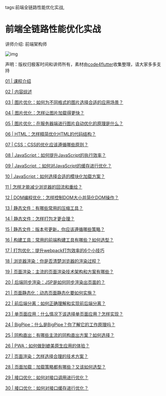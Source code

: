 tags:前端全链路性能优化实战,


# 前端全链路性能优化实战 
 讲师介绍: 前端架构师 


 ![img](https://static001.geekbang.org/resource/image/b2/c7/b2f6a22f5d4a9d3fc6beba7e6991c5c7.jpg)


 声明：版权归极客时间和讲师所有，素材由[code4flutter](https://code4flutter.com)收集整理，请大家多多支持

[01 | 课程介绍](https://time.geekbang.org/column/article/171522)

[02 | 内容综述](https://time.geekbang.org/column/article/171525)

[03 | 图片优化：如何为不同格式的图片选择合适的应用场景？](https://time.geekbang.org/column/article/171526)

[04 | 图⽚优化：怎样让图片加载得更快？](https://time.geekbang.org/column/article/171527)

[05 | 图片优化：在服务器端进行图片自动优化的原理是什么？](https://time.geekbang.org/column/article/171530)

[06 | HTML：怎样精简优化HTML的代码结构？](https://time.geekbang.org/column/article/171531)

[07 | CSS：CSS的优化应该遵循哪些原则？](https://time.geekbang.org/column/article/171532)

[08 | JavaScript：如何提升JavaScript的执行效率？](https://time.geekbang.org/column/article/171534)

[09 | JavaScript ：如何对JavaScript的缓存进行优化？](https://time.geekbang.org/column/article/171535)

[10 | JavaScript：如何选择合适的模块化加载方案？](https://time.geekbang.org/column/article/171538)

[11 | 怎样才能减少浏览器的回流和重绘？](https://time.geekbang.org/column/article/174319)

[12 | DOM编程优化：怎样控制DOM大小并简化DOM操作？](https://time.geekbang.org/column/article/174322)

[13 | 静态文件：有哪些常用的压缩工具？](https://time.geekbang.org/column/article/174324)

[14 | 静态文件：怎样打包才更合理？](https://time.geekbang.org/column/article/174326)

[15 | 静态文件：版本号更新，你应该遵循哪些策略？](https://time.geekbang.org/column/article/174331)

[16 | 构建工具：常用的前端构建工具有哪些？如何选型？](https://time.geekbang.org/column/article/174342)

[17 | 打包优化：提升webpack打包效率的6个小技巧](https://time.geekbang.org/column/article/174344)

[18 | 浏览器渲染：你是否清楚浏览器的渲染过程？](https://time.geekbang.org/column/article/177456)

[19 | 页面渲染：主流的页面渲染技术架构和方案有哪些？](https://time.geekbang.org/column/article/177457)

[20 | 后端同步渲染：JSP是如何同步渲染出页面的？](https://time.geekbang.org/column/article/177458)

[21 | 页面静态化：动态页面静态化要如何实施？](https://time.geekbang.org/column/article/177459)

[22 | 前后端分离：如何正确理解和实现前后端分离？](https://time.geekbang.org/column/article/177460)

[23 | 单页面应用：什么情况下该选择单页面应用？怎样实现？](https://time.geekbang.org/column/article/177461)

[24 | BigPipe：什么是BigPipe？你了解它的工作原理吗？](https://time.geekbang.org/column/article/179512)

[25 | 同构直出：有哪些主流的同构直出方案？如何选择？](https://time.geekbang.org/column/article/179515)

[26 | PWA：如何做到媲美原生应用的体验？](https://time.geekbang.org/column/article/179517)

[27 | 页面渲染：怎样选择合理的技术方案？](https://time.geekbang.org/column/article/179519)

[28 | 页面加载：加载策略都有哪些？又该如何选型？](https://time.geekbang.org/column/article/179520)

[29 | 接口优化：如何对接口调用进行优化？](https://time.geekbang.org/column/article/179521)

[30 | 接口优化：如何对接口缓存进行优化？](https://time.geekbang.org/column/article/179524)


<script>
var _hmt = _hmt || [];
(function() {
  var hm = document.createElement("script");
  hm.src = "https://hm.baidu.com/hm.js?426f1e4464116c54060fd43355f14f53";
  var s = document.getElementsByTagName("script")[0]; 
  s.parentNode.insertBefore(hm, s);
})();
</script>

<script async src="https://pagead2.googlesyndication.com/pagead/js/adsbygoogle.js"></script>
<ins class="adsbygoogle"
     style="display:block"
     data-ad-format="fluid"
     data-ad-layout-key="-gw-3+1f-3d+2z"
     data-ad-client="ca-pub-9104318899007816"
     data-ad-slot="1371441828"></ins>
<script>
     (adsbygoogle = window.adsbygoogle || []).push({});
</script>

    